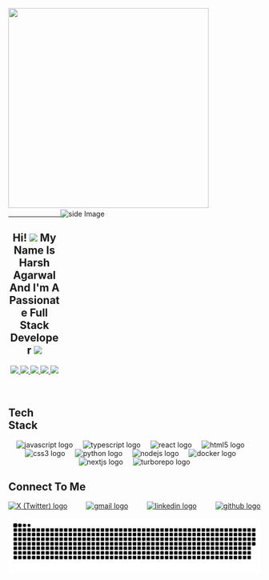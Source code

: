 <p>
 <img src="https://github.com/Adam-pw/Adam-pw/blob/main/animation_500_kxa883sd.gif" width="400" height="400"/>
<img src="https://github.com/kumarjeetray/kumarjeetray/blob/main/life_balance.gif" alt="side Image" align="right" width="400" height="400" />
</p>
<hr>
<h2 align="center">Hi! <img src="https://github.com/TheDudeThatCode/TheDudeThatCode/blob/master/Assets/Hi.gif" width="35" /> My Name Is Harsh Agarwal And I'm A Passionate Full Stack Developer <img src="https://github.com/TheDudeThatCode/TheDudeThatCode/blob/master/Assets/Developer.gif" width="45" /></h2>

<div align="center">
  <a href="https://github.com/vn7n24fzkq/github-profile-summary-cards">
    <img src="https://github-profile-summary-cards.vercel.app/api/cards/profile-details?username=Harry101969&theme=midnight_purple" />
  </a>
  <a href="https://github.com/vn7n24fzkq/github-profile-summary-cards">
    <img src="https://github-profile-summary-cards.vercel.app/api/cards/repos-per-language?username=Harry101969&theme=midnight_purple" />
  </a>
  <a href="https://github.com/vn7n24fzkq/github-profile-summary-cards">
    <img src="https://github-profile-summary-cards.vercel.app/api/cards/most-commit-language?username=Harry101969&theme=midnight_purple" />
  </a>
  <a href="https://github.com/vn7n24fzkq/github-profile-summary-cards">
    <img src="https://github-profile-summary-cards.vercel.app/api/cards/stats?username=Harry101969&theme=midnight_purple" />
  </a>
  <a href="https://github.com/vn7n24fzkq/github-profile-summary-cards">
    <img src="https://github-profile-summary-cards.vercel.app/api/cards/productive-time?username=Harry101969&theme=midnight_purple&utcOffset=8" />
  </a>
</div>
<br/>

<div align="center>
  <img align="right" height="300" width="500" src="https://raw.githubusercontent.com/mikonoid/mikonoid/main/images/gifs/coder3.gif" />
</div>

<br/>
<h2>Tech Stack</h2>
<div align="center">
  <img src="https://cdn.jsdelivr.net/gh/devicons/devicon/icons/javascript/javascript-original.svg" height="30" alt="javascript logo"  />
  <img width="12" />
  <img src="https://cdn.jsdelivr.net/gh/devicons/devicon/icons/typescript/typescript-original.svg" height="30" alt="typescript logo"  />
  <img width="12" />
  <img src="https://cdn.jsdelivr.net/gh/devicons/devicon/icons/react/react-original.svg" height="30" alt="react logo"  />
  <img width="12" />
  <img src="https://cdn.jsdelivr.net/gh/devicons/devicon/icons/html5/html5-original.svg" height="30" alt="html5 logo"  />
  <img width="12" />
  <img src="https://cdn.jsdelivr.net/gh/devicons/devicon/icons/css3/css3-original.svg" height="30" alt="css3 logo"  />
  <img width="12" />
  <img src="https://cdn.jsdelivr.net/gh/devicons/devicon/icons/python/python-original.svg" height="30" alt="python logo"  />
  <img width="12" />
  <img src="https://cdn.jsdelivr.net/gh/devicons/devicon/icons/nodejs/nodejs-original.svg" height="30" alt="nodejs logo" />
  <img width="12" />
  <img src="https://cdn.jsdelivr.net/gh/devicons/devicon/icons/docker/docker-original.svg" height="30" alt="docker logo" />
  <img width="12" />
  <img src="https://cdn.jsdelivr.net/gh/devicons/devicon/icons/nextjs/nextjs-original.svg" height="30" alt="nextjs logo" />
  <img width="12" />
  <img src="https://img.shields.io/badge/turborepo-%236B46C1.svg?style=for-the-badge&logo=turborepo&logoColor=white" height="30" alt="turborepo logo" />
</div>


###
<h2>Connect To Me</h2>
<div align="center"style="display: flex; justify-content: space-between; ">
   <a href="https://x.com/harshagarwal_29" target="_blank">
    <img src="https://img.shields.io/static/v1?message=TwitterX&logo=X&label=&color=181717&logoColor=white&labelColor=&style=for-the-badge" height="35" alt="X (Twitter) logo"  />
  </a>
  <a href="mailto:harshagrawal2904@gmail.com" target="_blank">
    <img src="https://img.shields.io/static/v1?message=Gmail&logo=gmail&label=&color=D14836&logoColor=white&labelColor=&style=for-the-badge" height="35" alt="gmail logo"  />
  </a>
  <a href="https://www.linkedin.com/in/harsh-agarwal-6ba105284" target="_blank">
    <img src="https://img.shields.io/static/v1?message=LinkedIn&logo=linkedin&label=&color=0077B5&logoColor=white&labelColor=&style=for-the-badge" height="35" alt="linkedin logo"  />
  </a>
  <a href="https://github.com/Harry101969" target="_blank">
    <img src="https://img.shields.io/static/v1?message=GitHub&logo=github&label=&color=181717&logoColor=white&labelColor=&style=for-the-badge" height="35" alt="github logo"  />
  </a>
</div>
<!-- <img align="center" height="150" width="300" src="https://raw.githubusercontent.com/mikonoid/mikonoid/main/images/gifs/coder3.gif" /> -->


<div align="center">
<br clear="both">
<img src="https://raw.githubusercontent.com/Harry101969/Harry101969/output/snake.svg" alt="Snake animation" />
</div>





